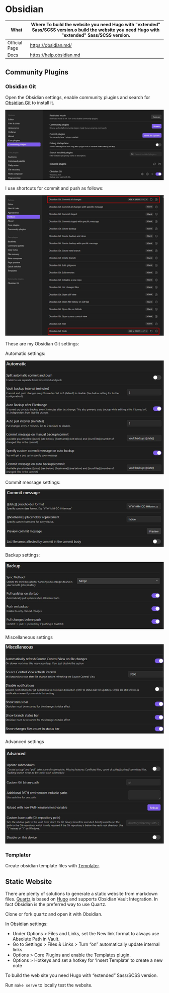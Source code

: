 # Obsidian

| What          | Where                     To build the website you need Hugo with "extended" Sass/SCSS version.o build the website you need Hugo with "extended" Sass/SCSS version.|
|---------------|----------------------------|
| Official Page | <https://obsidian.md/>     |
| Docs          | <https://help.obsidian.md> |

## Community Plugins

### Obsidian Git

Open the Obsidian settings, enable community plugins and search for [Obsidian Git](https://github.com/denolehov/obsidian-git) to install it.

![obsidian_git](_obsidian_git_install.jpg)

I use shortcuts for commit and push as follows:

![obsidian_git](_obsidian_git_shortcuts.jpg)

These are my Obsidian Git settings:

Automatic settings:

![obsidian_git_settings](_obsidian_git_settings1.jpg)

Commit message settings:

![obsidian_git_settings](_obsidian_git_settings2.jpg)

Backup settings:

![obsidian_git_settings](_obsidian_git_settings3.jpg)

Miscellaneous settings

![obsidian_git_settings](_obsidian_git_settings4.jpg)

Advanced settings

![obsidian_git_settings](_obsidian_git_settings5.jpg)

### Templater

Create obsidian template files with [Templater](https://github.com/SilentVoid13/Templater).

## Static Website

There are plenty of solutions to generate a static website from markdown files. [Quartz](https://quartz.jzhao.xyz/) is based on [Hugo](https://gohugo.io/) and supports Obsidian Vault Integration. In fact Obsidian is the preferred way to use Quartz.

Clone or fork quartz and open it with Obsidian.

In Obsidian settings:

- Under Options > Files and Links, set the New link format to always use Absolute Path in Vault.
- Go to Settings > Files & Links > Turn “on” automatically update internal links.
- Options > Core Plugins and enable the Templates plugin.
- Options > Hotkeys and set a hotkey for ‘Insert Template’ to create a new note

To build the web site you need Hugo with “extended” Sass/SCSS version.

Run ```make serve``` to locally test the website.
